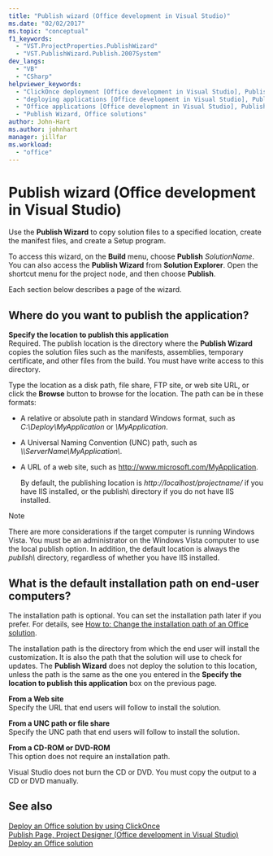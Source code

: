 ```yaml
---
title: "Publish wizard (Office development in Visual Studio)"
ms.date: "02/02/2017"
ms.topic: "conceptual"
f1_keywords: 
  - "VST.ProjectProperties.PublishWizard"
  - "VST.PublishWizard.Publish.2007System"
dev_langs: 
  - "VB"
  - "CSharp"
helpviewer_keywords: 
  - "ClickOnce deployment [Office development in Visual Studio], Publish Wizard"
  - "deploying applications [Office development in Visual Studio], Publish Wizard"
  - "Office applications [Office development in Visual Studio], Publish Wizard"
  - "Publish Wizard, Office solutions"
author: John-Hart
ms.author: johnhart
manager: jillfar
ms.workload: 
  - "office"
---
```

# Publish wizard (Office development in Visual Studio)
  Use the **Publish Wizard** to copy solution files to a specified location, create the manifest files, and create a Setup program.  
  
 To access this wizard, on the **Build** menu, choose **Publish** *SolutionName*. You can also access the **Publish Wizard** from **Solution Explorer**. Open the shortcut menu for the project node, and then choose **Publish**.  
  
 Each section below describes a page of the wizard.  
  
## Where do you want to publish the application?  
 **Specify the location to publish this application**  
 Required. The publish location is the directory where the **Publish Wizard** copies the solution files such as the manifests, assemblies, temporary certificate, and other files from the build. You must have write access to this directory.  
  
 Type the location as a disk path, file share, FTP site, or web site URL, or click the **Browse** button to browse for the location. The path can be in these formats:  
  
- A relative or absolute path in standard Windows format, such as *C:\Deploy\MyApplication* or *\MyApplication*.  
  
- A Universal Naming Convention (UNC) path, such as *\\\ServerName\MyApplication\\*.  
  
- A URL of a web site, such as http://www.microsoft.com/MyApplication.  
  
  By default, the publishing location is *http://localhost/projectname/* if you have IIS installed, or the publish\ directory if you do not have IIS installed.  
  
> [!NOTE]  
>  There are more considerations if the target computer is running Windows Vista. You must be an administrator on the Windows Vista computer to use the local publish option. In addition, the default location is always the *publish\\* directory, regardless of whether you have IIS installed.  
  
## What is the default installation path on end-user computers?  
 The installation path is optional. You can set the installation path later if you prefer. For details, see [How to: Change the installation path of an Office solution](https://msdn.microsoft.com/d0eaa07b-2d72-4902-899f-2f9fb165b8fd).  
  
 The installation path is the directory from which the end user will install the customization. It is also the path that the solution will use to check for updates. The **Publish Wizard** does not deploy the solution to this location, unless the path is the same as the one you entered in the **Specify the location to publish this application** box on the previous page.  
  
 **From a Web site**  
 Specify the URL that end users will follow to install the solution.  
  
 **From a UNC path or file share**  
 Specify the UNC path that end users will follow to install the solution.  
  
 **From a CD-ROM or DVD-ROM**  
 This option does not require an installation path.  
  
 Visual Studio does not burn the CD or DVD. You must copy the output to a CD or DVD manually.  
  
## See also  
 [Deploy an Office solution by using ClickOnce](../vsto/deploying-an-office-solution-by-using-clickonce.md)   
 [Publish Page, Project Designer &#40;Office development in Visual Studio&#41;](../vsto/publish-page-project-designer-office-development-in-visual-studio.md)   
 [Deploy an Office solution](../vsto/deploying-an-office-solution.md)  
